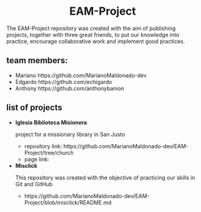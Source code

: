 <h1 align="center"> EAM-Project </h1>
<p>The EAM-Project repository was created with the aim of publishing projects, together with three great friends, to put our knowledge into practice, encourage collaborative work and implement good practices.<p>
<h2>team members:</h2>
<ul>
  <li>Mariano https://github.com/MarianoMaldonado-dev</li>
  <li>Edgardo https://github.com/echigardo</li>
  <li>Anthony https://github.com/anthonybanion</li>
</ul>
<h2>list of projects</h2>
<ul>
  <li><strong>Iglesia Bíblioteca Misionera</strong></li>
    <p>project for a missionary library in San Justo</p>
    <ul>
      <li>repository link: https://github.com/MarianoMaldonado-dev/EAM-Project/tree/church</li>
      <li>page link: </li>
    </ul>


  <li><strong>Misclick</strong></li>
      <p>This repository was created with the objective of practicing our skills in Git and GitHub</p>
      <ul>
        <li>https://github.com/MarianoMaldonado-dev/EAM-Project/blob/misclick/README.md</li>
      </ul>
</ul>
